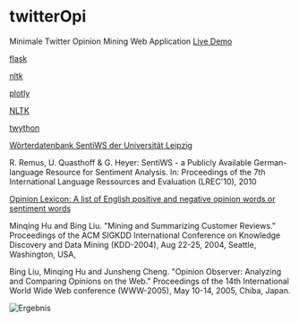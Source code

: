 # twitterOpi

Minimale Twitter Opinion Mining Web Application [Live Demo](https://twitter-opi.herokuapp.com/)


[flask](http://flask.pocoo.org/)

[nltk](https://www.nltk.org/)

[plotly](https://plot.ly/)

[NLTK](https://www.nltk.org/)

[twython](https://twython.readthedocs.io/en/latest/)

[Wörterdatenbank SentiWS der Universität Leipzig](http://wortschatz.uni-leipzig.de)

R. Remus, U. Quasthoff & G. Heyer: SentiWS - a Publicly Available German-language Resource for Sentiment Analysis.
In: Proceedings of the 7th International Language Ressources and Evaluation (LREC'10), 2010

[Opinion Lexicon: A list of English positive and negative opinion words or sentiment words](http://www.cs.uic.edu/~liub/FBS/sentiment-analysis.html)

Minqing Hu and Bing Liu. "Mining and Summarizing Customer Reviews."
Proceedings of the ACM SIGKDD International Conference on Knowledge
Discovery and Data Mining (KDD-2004), Aug 22-25, 2004, Seattle,
Washington, USA,

Bing Liu, Minqing Hu and Junsheng Cheng. "Opinion Observer: Analyzing
and Comparing Opinions on the Web." Proceedings of the 14th
International World Wide Web conference (WWW-2005), May 10-14,
2005, Chiba, Japan.

![Ergebnis](https://github.com/matejgrahovac/twitterOpi/blob/master/screenshots/papaponti.jpg?raw=true "Ergebnis")
